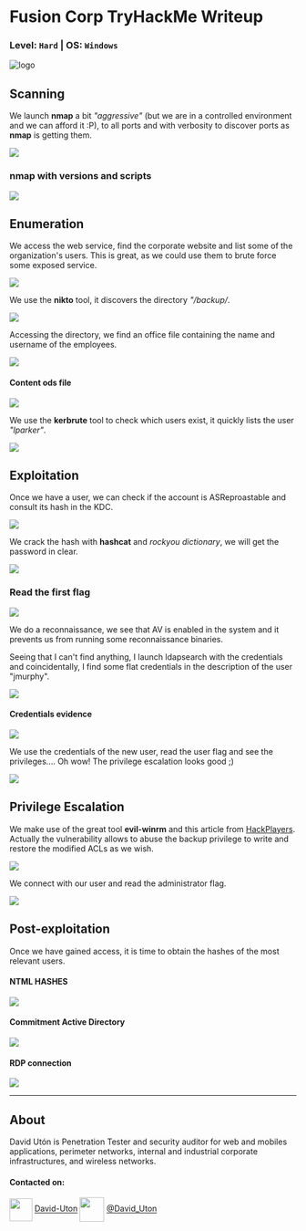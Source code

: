 # Fusion Corp TryHackMe Writeup
### Level: `Hard` | OS: `Windows`

![logo](1.jpeg)

## Scanning
We launch **nmap** a bit *"aggressive"* (but we are in a controlled environment and we can afford it :P), to all ports and with verbosity to discover ports as **nmap** is getting them.

![](2.png)

### nmap with versions and scripts

![](3.png)

## Enumeration
We access the web service, find the corporate website and list some of the organization's users. This is great, as we could use them to brute force some exposed service.

![](4.png)

We use the **nikto** tool, it discovers the directory *"/backup/*. 

![](5.png)

Accessing the directory, we find an office file containing the name and username of the employees.

![](6.png)

#### Content ods file
![](7.png)

We use the **kerbrute** tool to check which users exist, it quickly lists the user *"lparker"*.

![](8.png)

## Exploitation
Once we have a user, we can check if the account is ASReproastable and consult its hash in the KDC.

![](9.png)

We crack the hash with **hashcat** and *rockyou dictionary*, we will get the password in clear.

![](10.png)

### Read the first flag 

![](11.png)

We do a reconnaissance, we see that AV is enabled in the system and it prevents us from running some reconnaissance binaries.

Seeing that I can't find anything, I launch ldapsearch with the credentials and coincidentally, I find some flat credentials in the description of the user "jmurphy".

![](13.png)

#### Credentials evidence
![](14.png)

We use the credentials of the new user, read the user flag and see the privileges.... Oh wow! The privilege escalation looks good ;)

![](15.png)

## Privilege Escalation
We make use of the great tool **evil-winrm** and this article from [HackPlayers](https://www.hackplayers.com/2020/06/backup-tosystem-abusando-de-los.html). Actually the vulnerability allows to abuse the backup privilege to write and restore the modified ACLs as we wish.

![](16.png)

We connect with our user and read the administrator flag.

![](17.png)

## Post-exploitation

Once we have gained access, it is time to obtain the hashes of the most relevant users.

#### NTML HASHES
![](18.png)

#### Commitment Active Directory

![](19.png)

#### RDP connection

![](20.png)

---
## About

David Utón is Penetration Tester and security auditor for web and mobiles applications, perimeter networks, internal and industrial corporate infrastructures, and wireless networks.

#### Contacted on:

<img src='https://m3n0sd0n4ld.github.io/imgs/linkedin.png' width='40' align='center'> [David-Uton](https://www.linkedin.com/in/david-uton/)
<img src='https://m3n0sd0n4ld.github.io/imgs/twitter.png' width='43' align='center'> [@David_Uton](https://twitter.com/David_Uton)
